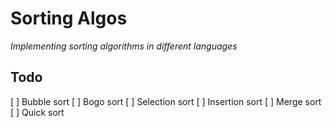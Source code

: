 # Sorting Algos

_Implementing sorting algorithms in different languages_

## Todo
[ ] Bubble sort
[ ] Bogo sort
[ ] Selection sort
[ ] Insertion sort
[ ] Merge sort
[ ] Quick sort
